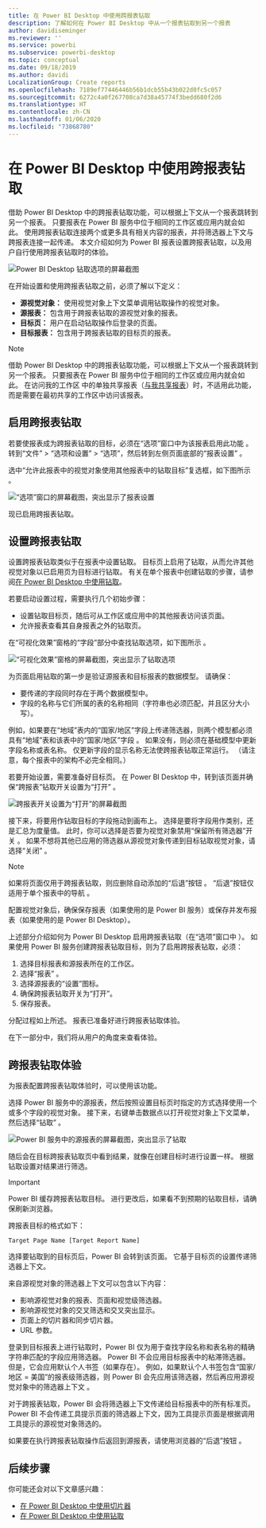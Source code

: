 ```yaml
---
title: 在 Power BI Desktop 中使用跨报表钻取
description: 了解如何在 Power BI Desktop 中从一个报表钻取到另一个报表
author: davidiseminger
ms.reviewer: ''
ms.service: powerbi
ms.subservice: powerbi-desktop
ms.topic: conceptual
ms.date: 09/18/2019
ms.author: davidi
LocalizationGroup: Create reports
ms.openlocfilehash: 7189ef77446446b56b1dcb55b43b022d0fc5c057
ms.sourcegitcommit: 6272c4a0f267708ca7d38a45774f3bedd680f2d6
ms.translationtype: HT
ms.contentlocale: zh-CN
ms.lasthandoff: 01/06/2020
ms.locfileid: "73868780"
---
```

# <a name="use-cross-report-drillthrough-in-power-bi-desktop"></a>在 Power BI Desktop 中使用跨报表钻取

借助 Power BI Desktop 中的跨报表钻取功能，可以根据上下文从一个报表跳转到另一个报表。 只要报表在 Power BI 服务中位于相同的工作区或应用内就会如此。 使用跨报表钻取连接两个或更多具有相关内容的报表，并将筛选器上下文与跨报表连接一起传递。 本文介绍如何为 Power BI 报表设置跨报表钻取，以及用户自行使用跨报表钻取时的体验。

![Power BI Desktop 钻取选项的屏幕截图](media/desktop-cross-report-drill-through/cross-report-drill-through-01.png)

在开始设置和使用跨报表钻取之前，必须了解以下定义：

* **源视觉对象：** 使用视觉对象上下文菜单调用钻取操作的视觉对象。
* **源报表：** 包含用于跨报表钻取的源视觉对象的报表。
* **目标页：** 用户在启动钻取操作后登录的页面。
* **目标报表：** 包含用于跨报表钻取的目标页的报表。


> [!NOTE]
> 借助 Power BI Desktop 中的跨报表钻取功能，可以根据上下文从一个报表跳转到另一个报表。 只要报表在 Power BI 服务中位于相同的工作区或应用内就会如此。 在访问我的工作区  中的单独共享报表（[与我共享报表](service-share-dashboards.md#share-a-dashboard-or-report)）时，不适用此功能，而是需要在最初共享的工作区中访问该报表。


## <a name="enable-cross-report-drillthrough"></a>启用跨报表钻取

若要使报表成为跨报表钻取的目标，必须在“选项”窗口中为该报表启用此功能  。 转到“文件” > “选项和设置” > “选项”，然后转到左侧页面底部的“报表设置”     。

选中“允许此报表中的视觉对象使用其他报表中的钻取目标”复选框，如下图所示  。

![“选项”窗口的屏幕截图，突出显示了报表设置](media/desktop-cross-report-drill-through/cross-report-drill-through-02.png)

现已启用跨报表钻取。

## <a name="set-up-cross-report-drillthrough"></a>设置跨报表钻取

设置跨报表钻取类似于在报表中设置钻取。 目标页上启用了钻取，从而允许其他视觉对象以已启用页为目标进行钻取。 有关在单个报表中创建钻取的步骤，请参阅[在 Power BI Desktop 中使用钻取](desktop-drillthrough.md)。

若要启动设置过程，需要执行几个初始步骤：

* 设置钻取目标页，随后可从工作区或应用中的其他报表访问该页面。
* 允许报表查看其自身报表之外的钻取页。

在“可视化效果”窗格的“字段”部分中查找钻取选项，如下图所示   。

![“可视化效果”窗格的屏幕截图，突出显示了钻取选项](media/desktop-cross-report-drill-through/cross-report-drill-through-03.png)

为页面启用钻取的第一步是验证源报表和目标报表的数据模型。 请确保： 

* 要传递的字段同时存在于两个数据模型中。
* 字段的名称与它们所属的表的名称相同（字符串也必须匹配，并且区分大小写）。

例如，如果要在“地域”表内的“国家/地区”字段上传递筛选器，则两个模型都必须具有“地域”表和该表中的“国家/地区”字段     。 如果没有，则必须在基础模型中更新字段名称或表名称。 仅更新字段的显示名称无法使跨报表钻取正常运行。 （请注意，每个报表中的架构不必完全相同。）

若要开始设置，需要准备好目标页。 在 Power BI Desktop 中，转到该页面并确保“跨报表”钻取开关设置为“打开”   。 

![跨报表开关设置为“打开”的屏幕截图](media/desktop-cross-report-drill-through/cross-report-drill-through-03.png)

接下来，将要用作钻取目标的字段拖动到画布上。 选择是要将字段用作类别，还是汇总为度量值。 此时，你可以选择是否要为视觉对象禁用“保留所有筛选器”开关  。 如果不想将其他已应用的筛选器从源视觉对象传递到目标钻取视觉对象，请选择“关闭”  。

> [!NOTE]
> 如果将页面仅用于跨报表钻取，则应删除自动添加的“后退”按钮  。 “后退”按钮仅适用于单个报表中的导航  。 

配置视觉对象后，确保保存报表（如果使用的是 Power BI 服务）或保存并发布报表（如果使用的是 Power BI Desktop）。

上述部分介绍如何为 Power BI Desktop 启用跨报表钻取（在“选项”窗口中  ）。 如果使用 Power BI 服务创建跨报表钻取目标，则为了启用跨报表钻取，必须： 

1. 选择目标报表和源报表所在的工作区。
2. 选择“报表”  。
3. 选择源报表的“设置”图标。 
4. 确保跨报表钻取开关为“打开”。 
5. 保存报表。

分配过程如上所述。 报表已准备好进行跨报表钻取体验。 

在下一部分中，我们将从用户的角度来查看体验。

## <a name="cross-report-drillthrough-experience"></a>跨报表钻取体验

为报表配置跨报表钻取体验时，可以使用该功能。

选择 Power BI 服务中的源报表，然后按照设置目标页时指定的方式选择使用一个或多个字段的视觉对象。 接下来，右键单击数据点以打开视觉对象上下文菜单，然后选择“钻取”  。

![Power BI 服务中的源报表的屏幕截图，突出显示了钻取](media/desktop-cross-report-drill-through/cross-report-drill-through-01.png)

随后会在目标跨报表钻取页中看到结果，就像在创建目标时进行设置一样。 根据钻取设置对结果进行筛选。

> [!IMPORTANT]
> Power BI 缓存跨报表钻取目标。 进行更改后，如果看不到预期的钻取目标，请确保刷新浏览器。 

跨报表目标的格式如下： 

`Target Page Name [Target Report Name]`

选择要钻取到的目标页后，Power BI 会转到该页面。 它基于目标页的设置传递筛选器上下文。 

来自源视觉对象的筛选器上下文可以包含以下内容： 

* 影响源视觉对象的报表、页面和视觉级筛选器。 
* 影响源视觉对象的交叉筛选和交叉突出显示。 
* 页面上的切片器和同步切片器。
* URL 参数。

登录到目标报表上进行钻取时，Power BI 仅为用于查找字段名称和表名称的精确字符串匹配的字段应用筛选器。 Power BI 不会应用目标报表中的粘滞筛选器。 但是，它会应用默认个人书签（如果存在）。 例如，如果默认个人书签包含“国家/地区 = 美国”的报表级筛选器，则 Power BI 会先应用该筛选器，然后再应用源视觉对象中的筛选器上下文  。 

对于跨报表钻取，Power BI 会将筛选器上下文传递给目标报表中的所有标准页。 Power BI 不会传递工具提示页面的筛选器上下文，因为工具提示页面是根据调用工具提示的源视觉对象筛选的。

如果要在执行跨报表钻取操作后返回到源报表，请使用浏览器的“后退”按钮  。 

## <a name="next-steps"></a>后续步骤

你可能还会对以下文章感兴趣：

* [在 Power BI Desktop 中使用切片器](visuals/power-bi-visualization-slicers.md)
* [在 Power BI Desktop 中使用钻取](desktop-drillthrough.md)

